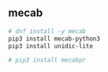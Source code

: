 ## mecab

```bash
# dnf install -y mecab
pip3 install mecab-python3
pip3 install unidic-lite
```

```bash
# pip3 install mecabpr
```
